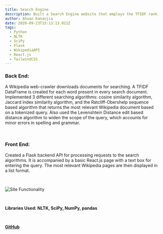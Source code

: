 ```yaml
---
title: Search Engine
description: Built a Search Engine website that employs the TFIDF ranking algorithm.
author: Ahaan Kanaujia
date: 2020-09-23T15:13:13.021Z
tags:
  - Python
  - NLTK
  - SciPy
  - Flask
  - WikipediaAPI
  - React.js
  - TailwindCSS
---
```

### Back End:

A Wikipedia web-crawler downloads documents for searching. A TFIDF DataFrame is created for each word present in every search document. Implemented 3 different searching algorithms: cosine similarity algorithm, Jaccard index similarity algorithm, and the Ratcliff-Obershelp sequence based algorithm that returns the most relevant Wikipedia document based on a tokenized query. Also used the Levenshtein Distance edit based distance algorithm to widen the scope of the query, which accounts for minor errors in spelling and grammar.

<br>

### Front End:

Created a Flask backend API for processing requests to the search algorithms. It is accompanied by a basic React.js page with a text box for entering the query. The most relevant Wikipedia pages are then displayed in a list format. 

<br>

![Site Functionality](/static/img/searchengine.png "Site Functionality")

<br>

**Libraries Used: NLTK, SciPy, NumPy, pandas**

<br>

**[GitHub](https://github.com/AhaanKanaujia)**